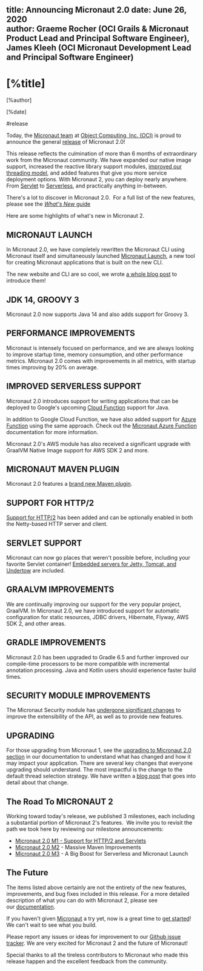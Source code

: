 title: Announcing Micronaut 2.0
date: June 26, 2020  
author: Graeme Rocher (OCI Grails & Micronaut Product Lead and Principal Software Engineer), James Kleeh (OCI Micronaut Development Lead and Principal Software Engineer)
---

# [%title]

[%author]

[%date]

#release

Today, the [Micronaut team](https://objectcomputing.com/products/2gm-team) at [Object Computing, Inc. (OCI)](https://objectcomputing.com/products/micronaut) is proud to announce the general [release](https://github.com/micronaut-projects/micronaut-core/releases/tag/v2.0.0) of Micronaut 2.0!

This release reflects the culmination of more than 6 months of extraordinary work from the Micronaut community. We have expanded our native image support, increased the reactive library support modules, [improved our threading model](https://objectcomputing.com/resources/publications/sett/june-2020-micronaut-2-dont-let-event-loops-own-you"), and added features that give you more service deployment options. With Micronaut 2, you can deploy nearly anywhere. From [Servlet](/blog/2020-03-20-micronaut-20-milestone-1-released.html) to [Serverless](/blog/2020-04-30-micronaut-20-m3-big-boost-serverless-and-micronaut-launch.html), and practically anything in-between.

There's a lot to discover in Micronaut 2.0.&nbsp; For a full list of the new features, please see the [_What's New_ guide](https://docs.micronaut.io/2.0.0/guide/index.html#whatsNew)

Here are some highlights of what's new in Micronaut 2.

## MICRONAUT LAUNCH

In Micronaut 2.0, we have completely rewritten the Micronaut CLI using Micronaut itself and simultaneously launched [Micronaut Launch](https://micronaut.io/launch/), a new tool for creating Micronaut applications that is built on the new CLI.

The new website and CLI are so cool, we wrote [a whole blog post](https://micronaut.io/launch/) to introduce them!

## JDK 14, GROOVY 3

Micronaut 2.0 now supports Java 14 and also adds support for Groovy 3.

## PERFORMANCE IMPROVEMENTS

Micronaut is intensely focused on performance, and we are always looking to improve startup time, memory consumption, and other performance metrics. Micronaut 2.0 comes with improvements in all metrics, with startup times improving by 20% on average.

## IMPROVED SERVERLESS SUPPORT

Micronaut 2.0 introduces support for writing applications that can be deployed to Google's upcoming [Cloud Function](https://micronaut.io/launch/) support for Java.

In addition to Google Cloud Function, we have also added support for [Azure Function](https://azure.microsoft.com/en-us/services/functions/) using the same approach. Check out the [Micronaut Azure Function](https://micronaut-projects.github.io/micronaut-azure/1.0.x/guide/#azureFunction) documentation for more information.

Micronaut 2.0's AWS module has also received a significant upgrade with GraalVM Native Image support for AWS SDK 2 and more.

## MICRONAUT MAVEN PLUGIN

Micronaut 2.0 features a [brand new Maven plugin](https://micronaut-projects.github.io/micronaut-maven-plugin/latest/).

## SUPPORT FOR HTTP/2

[Support for HTTP/2](https://docs.micronaut.io/2.0.x/guide/index.html#http2Server) has been added and can be optionally enabled in both the Netty-based HTTP server and client.

## SERVLET SUPPORT

Micronaut can now go places that weren't possible before, including your favorite Servlet container! [Embedded servers for Jetty, Tomcat, and Undertow](https://github.com/micronaut-projects/micronaut-servlet) are included.

## GRAALVM IMPROVEMENTS

We are continually improving our support for the very popular project, GraalVM. In Micronaut 2.0, we have introduced support for automatic configuration for static resources, JDBC drivers, Hibernate, Flyway, AWS SDK 2, and other areas.

## GRADLE IMPROVEMENTS

Micronaut 2.0 has been upgraded to Gradle 6.5 and further improved our compile-time processors to be more compatible with incremental annotation processing. Java and Kotlin users should experience faster build times.

## SECURITY MODULE IMPROVEMENTS

The Micronaut Security module has [undergone significant changes](https://micronaut-projects.github.io/micronaut-security/2.0.x/guide/#whatsNew) to improve the extensibility of the API, as well as to provide new features.

## UPGRADING

For those upgrading from Micronaut 1, see the&nbsp;<a title="Breaking changes" href="https://docs.micronaut.io/2.0.x/guide/index.html#upgrading" target="_blank">upgrading to Micronaut 2.0 section</a>&nbsp;in our documentation to understand what has changed and how it may impact your application. There are several key changes that everyone upgrading should understand. The most impactful is the change to the default thread selection strategy. We have written a [blog post](https://objectcomputing.com/resources/publications/sett/june-2020-micronaut-2-dont-let-event-loops-own-you) that goes into detail about that change.</p>

## The Road To MICRONAUT 2

Working toward today's release, we published 3 milestones, each including a substantial portion of Micronaut 2's features.&nbsp; We invite you to revisit the path we took here by reviewing our milestone announcements:

- [Micronaut 2.0 M1 - Support for HTTP/2 and Servlets](/blog/2020-03-20-micronaut-20-milestone-1-released.html)
- [Micronaut 2.0 M2](/blog/2020-04-02-micronaut-20-milestone-2-massive-maven-improvements.html) - Massive Maven Improvements
- [Micronaut 2.0 M3](/blog/2020-04-30-micronaut-20-m3-big-boost-serverless-and-micronaut-launch.html) - A Big Boost for Serverless and Micronaut Launch

## The Future

The items listed above certainly are not the entirety of the new features, improvements, and bug fixes included in this release. For a more detailed description of what you can do with Micronaut 2, please see our&nbsp;<a title="Micronaut Documentation" href="https://micronaut.io/documentation.html" target="_blank">documentation</a>.

If you haven't given [Micronaut](https://micronaut.io/index.html) a try yet, now is a great time to [get started](https://micronaut.io/launch/)! We can't wait to see what you build.

Please report any issues or ideas for improvement to our [Github issue tracker](https://github.com/micronaut-projects/micronaut-core/issues). We are very excited for Micronaut 2 and the future of Micronaut!

Special thanks to all the tireless contributors to Micronaut who made this release happen and the excellent feedback from the community.
